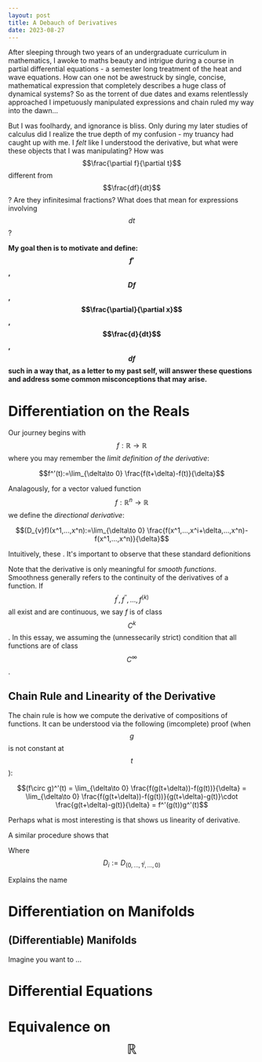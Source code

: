```yaml
---
layout: post
title: A Debauch of Derivatives
date: 2023-08-27
---
```


After sleeping through two years of an undergraduate curriculum in mathematics, I awoke to maths beauty and intrigue during a course in partial differential equations - a semester long treatment of the heat and wave equations. How can one not be awestruck by single, concise, mathematical expression that completely describes a huge class of dynamical systems? So as the torrent of due dates and exams relentlessly approached I impetuously manipulated expressions and chain ruled my way into the dawn...

But I was foolhardy, and ignorance is bliss. Only during my later studies of calculus did I realize the true depth of my confusion - my truancy had caught up with me. I *felt* like I understood the derivative, but what were these objects that I was manipulating? How was $$\frac{\partial f}{\partial t}$$ different from $$\frac{df}{dt}$$? Are they infinitesimal fractions? What does that mean for expressions involving $$dt$$? 

**My goal then is to motivate and define: $$f'$$, $$Df$$, $$\frac{\partial}{\partial x}$$, $$\frac{d}{dt}$$, $$df$$ such in a way that, as a letter to my past self, will answer these questions and address some common misconceptions that may arise.**

# Differentiation on the Reals

Our journey begins with $$f:\mathbb{R}\to \mathbb{R}$$ where you may remember the *limit definition of the derivative*:

$$f^'(t):=\lim_{\delta\to 0} \frac{f(t+\delta)-f(t)}{\delta}$$

Analagously, for a vector valued function $$f:\mathbb{R}^n\to \mathbb{R}$$ we define the *directional derivative*:

$$(D_{v}f)(x^1,...,x^n):=\lim_{\delta\to 0} \frac{f(x^1,...,x^i+\delta,...,x^n)-f(x^1,...,x^n)}{\delta}$$

Intuitively, these . It's important to observe that these standard defionitions

Note that the derivative is only meaningful for *smooth functions*. Smoothness generally refers to the continuity of the derivatives of a function. If $$f^',f^{''},...,f^{(k)}$$ all exist and are continuous, we say $f$ is of class $$C^k$$. In this essay, we assuming the (unnessecarily strict) condition that all functions are of class $$C^\infty$$.

## Chain Rule and Linearity of the Derivative

The chain rule is how we compute the derivative of compositions of functions. It can be understood via the following (imcomplete) proof (when $$g$$ is not constant at $$t$$):

$$(f\circ g)^'(t) = \lim_{\delta\to 0} \frac{f(g(t+\delta))-f(g(t))}{\delta} = \lim_{\delta\to 0} \frac{f(g(t+\delta))-f(g(t))}{g(t+\delta)-g(t)}\cdot \frac{g(t+\delta)-g(t)}{\delta} = f^'(g(t))g^'(t)$$

Perhaps what is most interesting is that shows us linearity of derivative.

A similar procedure shows that

Where $$D_i:=D_{(0,...,1^i,...,0)}$$

Explains the name 


# Differentiation on Manifolds

## (Differentiable) Manifolds

Imagine you want to ...


# Differential Equations

# Equivalence on $$\mathbb{R}$$